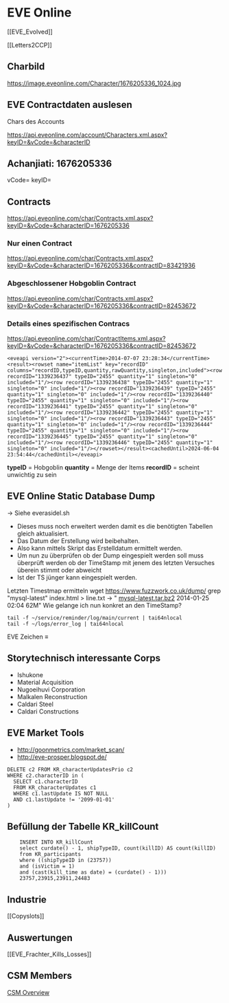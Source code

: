 # EVE Online

[[EVE_Evolved]]

[[Letters2CCP]]

## Charbild

https://image.eveonline.com/Character/1676205336_1024.jpg


## EVE Contractdaten auslesen
Chars des Accounts

https://api.eveonline.com/account/Characters.xml.aspx?keyID=&vCode=&characterID


## Achanjiati: 1676205336
vCode=
keyID=

## Contracts

https://api.eveonline.com/char/Contracts.xml.aspx?keyID=&vCode=&characterID=1676205336

### Nur einen Contract

https://api.eveonline.com/char/Contracts.xml.aspx?keyID=&vCode=&characterID=1676205336&contractID=83421936

### Abgeschlossener Hobgoblin Contract

https://api.eveonline.com/char/Contracts.xml.aspx?keyID=&vCode=&characterID=1676205336&contractID=82453672

### Details eines spezifischen Contracs

https://api.eveonline.com/char/ContractItems.xml.aspx?keyID=&vCode=&characterID=1676205336&contractID=82453672

```
<eveapi version="2"><currentTime>2014-07-07 23:28:34</currentTime><result><rowset name="itemList" key="recordID" columns="recordID,typeID,quantity,rawQuantity,singleton,included"><row recordID="1339236437" typeID="2455" quantity="1" singleton="0" included="1"/><row recordID="1339236438" typeID="2455" quantity="1" singleton="0" included="1"/><row recordID="1339236439" typeID="2455" quantity="1" singleton="0" included="1"/><row recordID="1339236440" typeID="2455" quantity="1" singleton="0" included="1"/><row recordID="1339236441" typeID="2455" quantity="1" singleton="0" included="1"/><row recordID="1339236442" typeID="2455" quantity="1" singleton="0" included="1"/><row recordID="1339236443" typeID="2455" quantity="1" singleton="0" included="1"/><row recordID="1339236444" typeID="2455" quantity="1" singleton="0" included="1"/><row recordID="1339236445" typeID="2455" quantity="1" singleton="0" included="1"/><row recordID="1339236446" typeID="2455" quantity="1" singleton="0" included="1"/></rowset></result><cachedUntil>2024-06-04 23:54:44</cachedUntil></eveapi>
```

**typeID** = Hobgoblin
**quantity** = Menge der Items
**recordID** = scheint unwichtig zu sein


## EVE  Online Static Database Dump
-> Siehe everasidel.sh
* Dieses muss noch erweitert werden damit es die benötigten Tabellen gleich aktualisiert.
* Das Datum der Erstellung wird beibehalten.
* Also kann mittels Skript das Erstelldatum ermittelt werden.
* Um nun zu überprüfen ob der Dump eingespielt werden soll muss überprüft werden ob der TimeStamp mit jenem des letzten Versuches überein stimmt oder abweicht
* Ist der TS jünger kann eingespielt werden.


Letzten Timestmap ermitteln
wget https://www.fuzzwork.co.uk/dump/
grep "mysql-latest" index.html > line.txt
-> "     <a href="mysql-latest.tar.bz2">mysql-latest.tar.bz2</a>                    2014-01-25 02:04   62M"
Wie gelange ich nun konkret an den TimeStamp?

```
tail -f ~/service/reminder/log/main/current | tai64nlocal
tail -f ~/logs/error_log | tai64nlocal
```

EVE Zeichen ≡



## Storytechnisch interessante Corps
* Ishukone
* Material Acquisition
* Nugoeihuvi Corporation
* Malkalen Reconstruction
* Caldari Steel
* Caldari Constructions


## EVE Market Tools
* http://goonmetrics.com/market_scan/
* http://eve-prosper.blogspot.de/

```
DELETE c2 FROM KR_characterUpdatesPrio c2
WHERE c2.characterID in (
  SELECT c1.characterID
  FROM KR_characterUpdates c1
  WHERE c1.lastUpdate IS NOT NULL
  AND c1.lastUpdate != '2099-01-01'
)
```

## Befüllung der Tabelle KR_killCount
```
    INSERT INTO KR_killCount
    select curdate() - 1, shipTypeID, count(killID) AS count(killID)
    from KR_participants
    where ((shipTypeID in (23757))
    and (isVictim = 1)
    and (cast(kill_time as date) = (curdate() - 1)))
    23757,23915,23911,24483
```

## Industrie
[[Copyslots]]

## Auswertungen
[[EVE_Frachter_Kills_Losses]]

## CSM Members
[CSM Overview](CSM/CSM_Index.md)